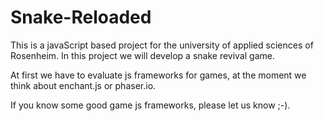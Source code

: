 Snake-Reloaded
==============

This is a javaScript based project for the university of applied sciences of Rosenheim.
In this project we will develop a snake revival game.

At first we have to evaluate js frameworks for games, at the moment we think about enchant.js or phaser.io.

If you know some good game js frameworks, please let us know ;-).